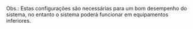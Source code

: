 Obs.: Estas configurações são necessárias para um bom desempenho do sistema, no entanto o sistema poderá funcionar em equipamentos inferiores.